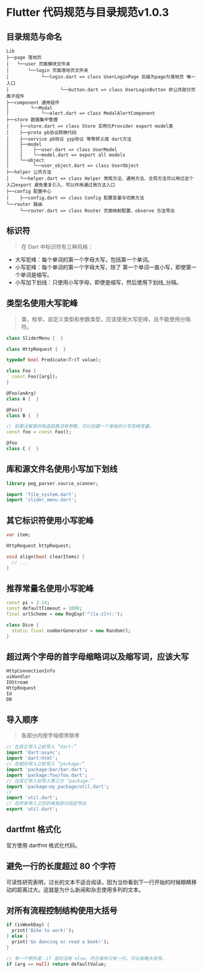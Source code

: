 # Flutter 代码规范与目录规范v1.0.3	

## 目录规范与命名  
```
Lib 
├──page 落地页     
│   └──user 页面模块文件夹   
│       └──login 页面落地页文件夹 
│            └──login.dart => class UserLoginPage 后缀为page为落地页 唯一入口     
│                   └──button.dart => class UserLoginButton 非公共部分页面子组件   
├──component 通用组件   
│        └──Modal 
│            └──alert.dart => class ModalAlertComponent  
├──store 数据集中管理 
│    ├──store.dart => class Store 实例化Provider export model类
│    ├──proto pb协议转换代码
│    ├──service pb协议 yyp协议 等等转义成 dart方法
│    ├──model
│    │    ├──user.dart => class UserModel
│    │    └──model.dart => export all models
│    └──object
│         └──user_object.dart => class UserObject
├──helper 公共方法   
│    └──helper.dart => class Helper 常规方法、通用方法、全局方法可以用过这个入口export 避免重复引入、可以作用通过用方法入口
├──config 配置中心 
│    ├──config.dart => class Config 配置变量与切换方法  
└──router 路由 
     └──router.dart => class Router 页面映射配置、observe 方法导出
```


## 标识符
> 在 Dart 中标识符有三种风格：  

+ 大写驼峰：每个单词的第一个字母大写，包括第一个单词。
+ 小写驼峰：每个单词的第一个字母大写，除了 第一个单词一直小写，即使第一个单词是缩写。
+ 小写加下划线：只使用小写字母，即使是缩写，然后使用下划线_分隔。

## 类型名使用大写驼峰 
> 类，枚举，自定义类型和参数类型，应该使用大写驼峰，且不能使用分隔符。    

```dart
class SliderMenu {  }

class HttpRequest {  }

typedef bool Predicate<T>(T value);

class Foo {
  const Foo([arg]);
}

@Foo(anArg)
class A {  }

@Foo()
class B {  }

// 如果注解类的构造函数没有参数，可以创建一个单独的小写驼峰常量。
const foo = const Foo();

@foo
class C {  }
```

## 库和源文件名使用小写加下划线   

```dart
library peg_parser.source_scanner;

import 'file_system.dart';
import 'slider_menu.dart';
```

## 其它标识符使用小写驼峰
```dart
var item;

HttpRequest httpRequest;

void align(bool clearItems) {
  // ...
}
```

## 推荐常量名使用小写驼峰  
```dart
const pi = 3.14;
const defaultTimeout = 1000;
final urlScheme = new RegExp('^([a-z]+):');

class Dice {
  static final numberGenerator = new Random();
}
```

## 超过两个字母的首字母缩略词以及缩写词，应该大写
```dart
HttpConnectionInfo
uiHandler
IOStream
HttpRequest
Id
DB
```

## 导入顺序
> 各部分内按字母顺序排序
```dart
// 在其它导入之前导入 “dart:”
import 'dart:async';
import 'dart:html';
// 在相对导入之前导入 “package:”
import 'package:bar/bar.dart';
import 'package:foo/foo.dart';
// 在其它导入前导入第三方 “package:”
import 'package:my_package/util.dart';
//
import 'util.dart';
// 在所有导入之后的单独部分指定导出
export 'util.dart';
```

## dartfmt 格式化  
官方使用 dartfmt 格式化代码。  

## 避免一行的长度超过 80 个字符 
可读性研究表明，过长的文本不适合阅读，因为当你看到下一行开始的时候眼睛移动的距离过大。这就是为什么新闻和杂志使用多列的文本。  

## 对所有流程控制结构使用大括号   
```dart
if (isWeekDay) {
  print('Bike to work!');
} else {
  print('Go dancing or read a book!');
}

// 有一个例外是：if 语句没有 else，符合条件只有一行，可以省略大括号。
if (arg == null) return defaultValue;
```	

 
